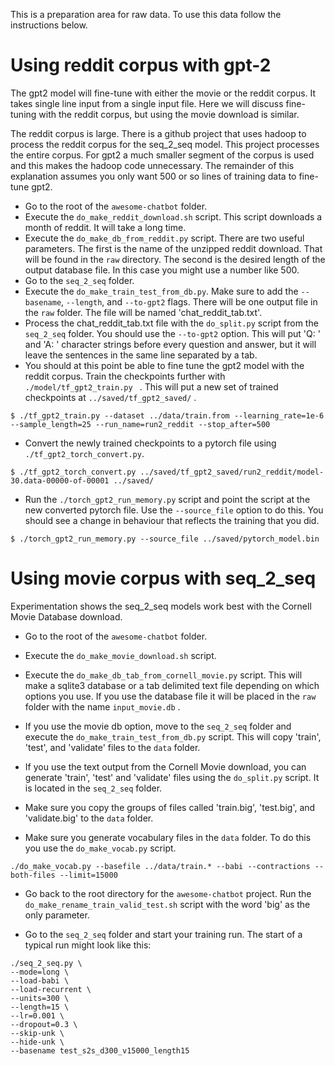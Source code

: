 This is a preparation area for raw data. To use this data follow the 
instructions below.

# Using reddit corpus with gpt-2

The gpt2 model will fine-tune with either the movie or the reddit corpus.
It takes single line input from a single input file. Here we will discuss fine-tuning with
the reddit corpus, but using the movie download is similar.

The reddit corpus is large. There is a github project that uses hadoop to process
the reddit corpus for the seq_2_seq model. This project processes the entire
corpus. For gpt2 a much smaller segment of the corpus is used and this makes the hadoop
code unnecessary. The remainder of this explanation assumes you only want 500 or so lines
of training data to fine-tune gpt2.

* Go to the root of the `awesome-chatbot` folder.
* Execute the `do_make_reddit_download.sh` script. This script downloads a month of reddit.
It will take a long time.
* Execute the `do_make_db_from_reddit.py` script. There are two useful parameters. The first is the
name of the unzipped reddit download. That will be found in the `raw` directory. The second is the 
desired length of the output database file. In this case you might use a number like 500.
* Go to the `seq_2_seq` folder.
* Execute the `do_make_train_test_from_db.py`. Make sure to add the `--basename`, `--length`, and `--to-gpt2` flags. 
There will be one output file in the `raw` folder. The file will be named 'chat_reddit_tab.txt'.
* Process the chat_reddit_tab.txt file with the `do_split.py` script from the `seq_2_seq` folder. You should
use the `--to-gpt2` option. This will put 'Q: ' and 'A: ' character strings before every
question and answer, but it will leave the sentences in the same line separated by a tab.
* You should at this point be able to fine tune the gpt2 model with the reddit corpus. Train the checkpoints further with `./model/tf_gpt2_train.py ` . This
will put a new set of trained checkpoints at `../saved/tf_gpt2_saved/` . 

```
$ ./tf_gpt2_train.py --dataset ../data/train.from --learning_rate=1e-6 --sample_length=25 --run_name=run2_reddit --stop_after=500
```


* Convert the newly trained checkpoints to a pytorch file using `./tf_gpt2_torch_convert.py`. 

```
$ ./tf_gpt2_torch_convert.py ../saved/tf_gpt2_saved/run2_reddit/model-30.data-00000-of-00001 ../saved/
```

* Run the `./torch_gpt2_run_memory.py` script and point the script at the new
converted pytorch file. Use the `--source_file` option to do this. You should see
a change in behaviour that reflects the training that you did.

```
$ ./torch_gpt2_run_memory.py --source_file ../saved/pytorch_model.bin 
```

# Using movie corpus with seq_2_seq

Experimentation shows the seq_2_seq models work best with the Cornell Movie Database download.

* Go to the root of the `awesome-chatbot` folder.
* Execute the `do_make_movie_download.sh` script.
* Execute the `do_make_db_tab_from_cornell_movie.py` script. This will make a 
sqlite3 database or a tab delimited text file depending on 
which options you use. If you use the database file it will be placed in the `raw` folder with the 
name `input_movie.db` .

* If you use the movie db option, move to the `seq_2_seq` folder and execute the 
`do_make_train_test_from_db.py` script. This will copy 'train', 'test', and 'validate' files to the 
`data` folder.

* If you use the text output from the Cornell Movie download, you can generate 'train', 'test' and 'validate' 
files using the `do_split.py` script. It is located in the `seq_2_seq` folder. 

* Make sure you copy the groups of files called 'train.big', 'test.big', and 'validate.big' to the `data` folder.

* Make sure you generate vocabulary files in the `data` folder. To do this you use the `do_make_vocab.py` script.

```
./do_make_vocab.py --basefile ../data/train.* --babi --contractions --both-files --limit=15000
```

* Go back to the root directory for the `awesome-chatbot` project. Run the `do_make_rename_train_valid_test.sh` script 
with the word 'big' as the only parameter.

* Go to the `seq_2_seq` folder and start your training run. The start of a typical run might look like this:

```
./seq_2_seq.py \
--mode=long \
--load-babi \
--load-recurrent \
--units=300 \
--length=15 \
--lr=0.001 \
--dropout=0.3 \
--skip-unk \
--hide-unk \
--basename test_s2s_d300_v15000_length15
```